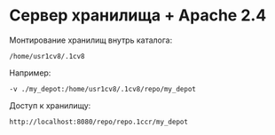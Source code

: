 # Сервер хранилища + Apache 2.4

Монтирование хранилищ внутрь каталога:

```
/home/usr1cv8/.1cv8
```

Например:

```
-v ./my_depot:/home/usr1cv8/.1cv8/repo/my_depot
```

Доступ к хранилищу:

```
http://localhost:8080/repo/repo.1ccr/my_depot
```
